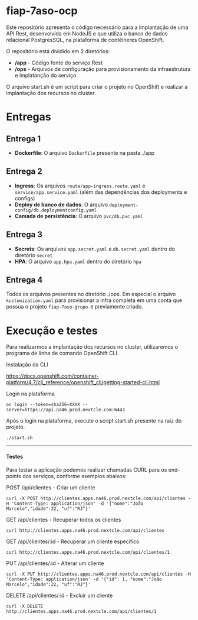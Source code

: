 # fiap-7aso-ocp

Este repositório apresenta o código necessário para a implantação de uma API Rest, desenvolvida em NodeJS e que utiliza o banco de dados relacional PostgresSQL, na plataforma de contêineres OpenShift.

O repositório está dividido em 2 diretórios:
  - **/app** - Código fonte do serviço Rest
  - **/ops** - Arquivos de configuração para provisionamento da infraestrutura e implatanção do serviço

O arquivo start.sh é um script para criar o projeto no OpenShift e realizar a implantação dos recursos no cluster.

# Entregas

## Entrega 1

- **Dockerfile**: O arquivo `Dockerfile` presente na pasta ./app

## Entrega 2

- **Ingress**: Os arquivos `route/app-ingress.route.yaml` e `service/app.service.yaml` (além das dependências dos deployments e configs)
- **Deploy de banco de dados**: O arquivo `deployment-config/db.deploymentconfig.yaml`
- **Camada de persistência**: O arquivo `pvc/db.pvc.yaml`

## Entrega 3

- **Secrets**: Os arquivos `app.secret.yaml` e `db.secret.yaml` dentro do diretório `secret`
- **HPA**: O arquivo `app.hpa.yaml` dentro do diretório `hpa`

## Entrega 4

Todos os arquivos presentes no diretório ./ops. Em especial o arquivo `kustomization.yaml` para provisionar a infra completa em uma conta que possua o projeto `fiap-7aso-grupo-8` previamente criado.

# Execução e testes

Para realizarmos a implantação dos recursos no cluster, utilizaremos o programa de linha de comando OpenShift CLI.

Instalação da CLI

https://docs.openshift.com/container-platform/4.7/cli_reference/openshift_cli/getting-started-cli.html


Login na plataforma

    oc login --token=sha256~XXXX --server=https://api.na46.prod.nextcle.com:6443


Após o login na plataforma, execute o script start.sh presente na raiz do projeto.

    ./start.sh
---

#### Testes

Para testar a aplicação podemos realizar chamadas CURL para os end-points dos serviços, conforme exemplos abaixos: 

POST /api/clientes - Criar um cliente

    curl -X POST http://clientes.apps.na46.prod.nextcle.com/api/clientes -H 'Content-Type: application/json' -d '{"nome":"João Marcelo","idade":22, "uf":"RJ"}'

GET /api/clientes - Recuperar todos os clientes

    curl http://clientes.apps.na46.prod.nextcle.com/api/clientes

GET /api/clientes/:id - Recuperar um cliente específico

    curl http://clientes.apps.na46.prod.nextcle.com/api/clientes/1


PUT /api/clientes/:id - Alterar um cliente

    curl -X PUT http://clientes.apps.na46.prod.nextcle.com/api/clientes -H 'Content-Type: application/json' -d '{"id": 1, "nome":"João Marcelo","idade":22, "uf":"RJ"}'

DELETE /api/clientes/:id - Excluir um cliente

    curl -X DELETE http://clientes.apps.na46.prod.nextcle.com/api/clientes/1


